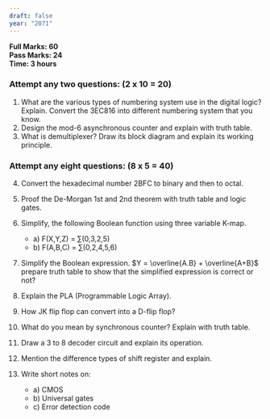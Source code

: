 ```yaml
---
draft: false
year: "2071"
---
```


**Full Marks: 60**\
**Pass Marks: 24**\
**Time: 3 hours**

### Attempt any two questions: (2 x 10 = 20)

1. What are the various types of numbering system use in the digital logic? Explain.
   Convert the 3EC816 into different numbering system that you know.
2. Design the mod-6 asynchronous counter and explain with truth table.
3. What is demultiplexer? Draw its block diagram and explain its working principle.

### Attempt any eight questions: (8 x 5 = 40)

4. Convert the hexadecimal number 2BFC to binary and then to octal.
5. Proof the De-Morgan 1st and 2nd theorem with truth table and logic gates.
6. Simplify, the following Boolean function using three variable K-map.

   - a) F(X,Y,Z) = ∑(0,3,2,5)
   - b) F(A,B,C) = ∑(0,2,4,5,6)

7. Simplify the Boolean expression.
   $Y = \overline{A.B} + \overline{A+B}$
   prepare truth table to show that the simplified expression is correct or not?

8. Explain the PLA (Programmable Logic Array).
9. How JK flip flop can convert into a D-flip flop?
10. What do you mean by synchronous counter? Explain with truth table.
11. Draw a 3 to 8 decoder circuit and explain its operation.
12. Mention the difference types of shift register and explain.
13. Write short notes on:
    - a) CMOS
    - b) Universal gates
    - c) Error detection code
